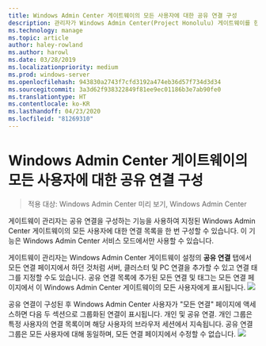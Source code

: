 ```yaml
---
title: Windows Admin Center 게이트웨이의 모든 사용자에 대한 공유 연결 구성
description: 관리자가 Windows Admin Center(Project Honolulu) 게이트웨이를 한 번 구성하여 모든 사용자가 단일 연결 목록을 공유하도록 하는 방법을 알아봅니다.
ms.technology: manage
ms.topic: article
author: haley-rowland
ms.author: harowl
ms.date: 03/28/2019
ms.localizationpriority: medium
ms.prod: windows-server
ms.openlocfilehash: 943830a2743f7cfd3192a474eb36d57f734d3d34
ms.sourcegitcommit: 3a3d62f938322849f81ee9ec01186b3e7ab90fe0
ms.translationtype: HT
ms.contentlocale: ko-KR
ms.lasthandoff: 04/23/2020
ms.locfileid: "81269310"
---
```

# <a name="configure-shared-connections-for-all-users-of-the-windows-admin-center-gateway"></a>Windows Admin Center 게이트웨이의 모든 사용자에 대한 공유 연결 구성

> 적용 대상: Windows Admin Center 미리 보기, Windows Admin Center

게이트웨이 관리자는 공유 연결을 구성하는 기능을 사용하여 지정된 Windows Admin Center 게이트웨이의 모든 사용자에 대한 연결 목록을 한 번 구성할 수 있습니다. 이 기능은 Windows Admin Center 서비스 모드에서만 사용할 수 있습니다.

게이트웨이 관리자는 Windows Admin Center 게이트웨이 설정의 **공유 연결** 탭에서 모든 연결 페이지에서 하던 것처럼 서버, 클러스터 및 PC 연결을 추가할 수 있고 연결 태그를 지정할 수도 있습니다. 공유 연결 목록에 추가된 모든 연결 및 태그는 모든 연결 페이지에서 이 Windows Admin Center 게이트웨이의 모든 사용자에게 표시됩니다.
    ![](../media/shared-cnxns-1.png)

공유 연결이 구성된 후 Windows Admin Center 사용자가 "모든 연결" 페이지에 액세스하면 다음 두 섹션으로 그룹화된 연결이 표시됩니다. 개인 및 공유 연결. 개인 그룹은 특정 사용자의 연결 목록이며 해당 사용자의 브라우저 세션에서 지속됩니다. 공유 연결 그룹은 모든 사용자에 대해 동일하며, 모든 연결 페이지에서 수정할 수 없습니다.
![](../media/shared-cnxns-2.png)